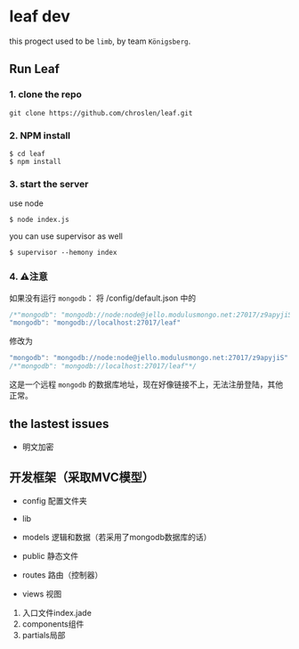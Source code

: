 # leaf dev
this progect used to be `limb`, by team `Königsberg`.

## Run Leaf

### 1. clone the repo
```
git clone https://github.com/chroslen/leaf.git
```


### 2. NPM install

```
$ cd leaf
$ npm install
```

### 3. start the server

use node

```
$ node index.js
```

you can use supervisor as well

```
$ supervisor --hemony index
```

### 4. ⚠️注意

如果没有运行 `mongodb`：
将 /config/default.json 中的

```javascript
/*"mongodb": "mongodb://node:node@jello.modulusmongo.net:27017/z9apyjiS"*/
"mongodb": "mongodb://localhost:27017/leaf"

```
修改为

```javascript
"mongodb": "mongodb://node:node@jello.modulusmongo.net:27017/z9apyjiS"
/*"mongodb": "mongodb://localhost:27017/leaf"*/

```
这是一个远程 `mongodb` 的数据库地址，现在好像链接不上，无法注册登陆，其他正常。

## the lastest issues

- 明文加密

## 开发框架（采取MVC模型）
- config
配置文件夹
- lib

- models
逻辑和数据（若采用了mongodb数据库的话）
- public
静态文件
- routes
路由（控制器）
- views
视图
1. 入口文件index.jade
2. components组件
3. partials局部
